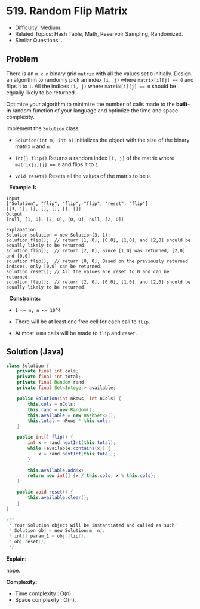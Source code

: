 # 519. Random Flip Matrix

- Difficulty: Medium.
- Related Topics: Hash Table, Math, Reservoir Sampling, Randomized.
- Similar Questions: .

## Problem

There is an ```m x n``` binary grid ```matrix``` with all the values set ```0``` initially. Design an algorithm to randomly pick an index ```(i, j)``` where ```matrix[i][j] == 0``` and flips it to ```1```. All the indices ```(i, j)``` where ```matrix[i][j] == 0``` should be equally likely to be returned.

Optimize your algorithm to minimize the number of calls made to the **built-in** random function of your language and optimize the time and space complexity.

Implement the ```Solution``` class:


	
- ```Solution(int m, int n)``` Initializes the object with the size of the binary matrix ```m``` and ```n```.
	
- ```int[] flip()``` Returns a random index ```[i, j]``` of the matrix where ```matrix[i][j] == 0``` and flips it to ```1```.
	
- ```void reset()``` Resets all the values of the matrix to be ```0```.


 
**Example 1:**

```
Input
["Solution", "flip", "flip", "flip", "reset", "flip"]
[[3, 1], [], [], [], [], []]
Output
[null, [1, 0], [2, 0], [0, 0], null, [2, 0]]

Explanation
Solution solution = new Solution(3, 1);
solution.flip();  // return [1, 0], [0,0], [1,0], and [2,0] should be equally likely to be returned.
solution.flip();  // return [2, 0], Since [1,0] was returned, [2,0] and [0,0]
solution.flip();  // return [0, 0], Based on the previously returned indices, only [0,0] can be returned.
solution.reset(); // All the values are reset to 0 and can be returned.
solution.flip();  // return [2, 0], [0,0], [1,0], and [2,0] should be equally likely to be returned.
```

 
**Constraints:**


	
- ```1 <= m, n <= 10^4```
	
- There will be at least one free cell for each call to ```flip```.
	
- At most ```1000``` calls will be made to ```flip``` and ```reset```.



## Solution (Java)

```java
class Solution {
    private final int cols;
    private final int total;
    private final Random rand;
    private final Set<Integer> available;

    public Solution(int nRows, int nCols) {
        this.cols = nCols;
        this.rand = new Random();
        this.available = new HashSet<>();
        this.total = nRows * this.cols;
    }

    public int[] flip() {
        int x = rand.nextInt(this.total);
        while (available.contains(x)) {
            x = rand.nextInt(this.total);
        }

        this.available.add(x);
        return new int[] {x / this.cols, x % this.cols};
    }

    public void reset() {
        this.available.clear();
    }
}

/**
 * Your Solution object will be instantiated and called as such:
 * Solution obj = new Solution(m, n);
 * int[] param_1 = obj.flip();
 * obj.reset();
 */
```

**Explain:**

nope.

**Complexity:**

* Time complexity : O(n).
* Space complexity : O(n).
